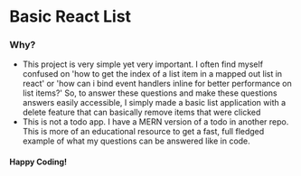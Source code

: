 # Basic React List

### Why?

- This project is very simple yet very important. I often find myself confused on 'how to get the index of a list item in a mapped out list in react' or 'how can i bind event handlers inline for better performance on list items?' So, to answer these questions and make these questions answers easily accessible, I simply made a basic list application with a delete feature that can basically remove items that were clicked
- This is not a todo app. I have a MERN version of a todo in another repo. This is more of an educational resource to get a fast, full fledged example of what my questions can be answered like in code.

#### Happy Coding!
